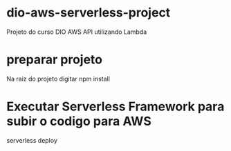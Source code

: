 # dio-aws-serverless-project
Projeto do curso DIO AWS API utilizando Lambda

# preparar projeto
Na raiz do projeto digitar npm install

# Executar Serverless Framework para subir o codigo para AWS
serverless deploy
